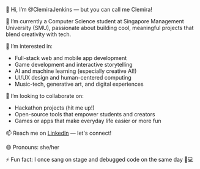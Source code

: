 👋 Hi, I’m @ClemiraJenkins — but you can call me Clemira!

🌱 I’m currently a Computer Science student at Singapore Management University (SMU), passionate about building cool, meaningful projects that blend creativity with tech.

👀 I’m interested in:
- Full-stack web and mobile app development  
- Game development and interactive storytelling  
- AI and machine learning (especially creative AI!)  
- UI/UX design and human-centered computing  
- Music-tech, generative art, and digital experiences  

💞️ I’m looking to collaborate on:
- Hackathon projects (hit me up!)  
- Open-source tools that empower students and creators  
- Games or apps that make everyday life easier or more fun  

📫 Reach me on [LinkedIn](www.linkedin.com/in/clemira-jenkins-89747631a) — let's connect!

😄 Pronouns: she/her

⚡ Fun fact: I once sang on stage and debugged code on the same day 🎤💻

<!---
Krezycat123/Krezycat123 is a ✨ special ✨ repository because its `README.md` (this file) appears on your GitHub profile.
You can click the Preview link to take a look at your changes.
--->
